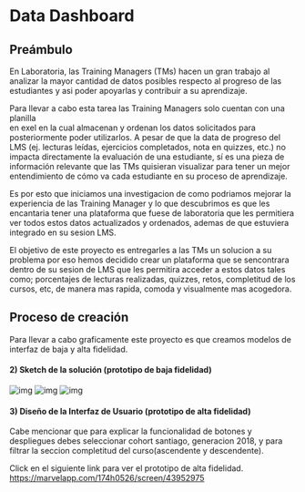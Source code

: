 # Data Dashboard

## Preámbulo

  En Laboratoria, las Training Managers (TMs) hacen un gran trabajo al analizar la
mayor cantidad de datos posibles respecto al progreso de las estudiantes y asi poder
apoyarlas y contribuir a su aprendizaje.

  Para llevar a cabo esta tarea las Training Managers solo cuentan con una planilla  
en exel en la cual almacenan y ordenan los datos solicitados para posteriormente poder 
utilizarlos.
  A pesar de que la data de progreso del LMS (ej. lecturas leídas, ejercicios
completados, nota en quizzes, etc.) no impacta directamente la evaluación de
una estudiante, sí es una pieza de información relevante que las TMs
quisieran visualizar para tener un mejor entendimiento de cómo va cada
estudiante en su proceso de aprendizaje.

  Es por esto que iniciamos una investigacion de como podriamos mejorar la experiencia de las
Training Manager y lo que descubrimos es que les encantaria tener una plataforma que fuese
de laboratoria que les permitiera ver todos estos datos actualizados y ordenados, ademas de que 
estuviera integrado en su sesion LMS.

  El objetivo de este proyecto es entregarles a las TMs un solucion a su problema por eso
hemos decidido crear un plataforma que se sencontrara dentro de su sesion de LMS que les permitira 
acceder a estos datos tales como; porcentajes de lecturas realizadas, quizzes, retos, completitud de
los cursos, etc, de manera mas rapida, comoda y visualmente mas acogedora.

## Proceso de creación

  Para llevar a cabo graficamente este proyecto es que creamos modelos de interfaz de baja y alta
  fidelidad.

#### 2) Sketch de la solución (prototipo de baja fidelidad)

![img](https://i.imgur.com/9CfLX8a.jpg)
![img](https://i.imgur.com/lHXdTdP.jpg)
![img](https://i.imgur.com/r4UsfEc.jpg)

#### 3) Diseño de la Interfaz de Usuario (prototipo de alta fidelidad)
 
Cabe mencionar que para explicar la funcionalidad de botones y despliegues debes seleccionar cohort santiago, generacion 2018, y para filtrar la seccion completitud del curso(ascendente y descendente).

Click en el siguiente link para ver el prototipo de alta fidelidad.
https://marvelapp.com/174h0526/screen/43952975